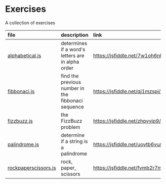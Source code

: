 # Exercises
A collection of exercises

|file|description|link|
|:---|:---|:---|
|[alphabetical.js](alphabetical.js)|determines if a word's letters are in alpha order|https://jsfiddle.net/7w1oh6nh/|
|[fibbonaci.js](fibbonaci.js)|find the previous number in the fibbonaci sequence|https://jsfiddle.net/qj1mzspj/5/|
|[fizzbuzz.js](fizzbuzz.js)|the FizzBuzz problem|https://jsfiddle.net/zhpvyjp9/|
|[palindrome.js](palindrome.js)|determine if a string is a palindrome|https://jsfiddle.net/uovtb6vu/|
|[rockpaperscissors.js](rockpaperscissors.js)|rock, paper, scissors|https://jsfiddle.net/fvmb2r7m/|
